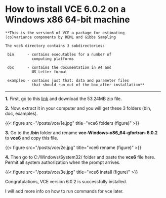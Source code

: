 # How to install VCE 6.0.2 on a Windows x86 64-bit machine



	**This is the version6 of VCE a package for estimating 
	(co)variance components by REML and Gibbs Sampling
	
	The vce6 directory contains 3 subdirectories:
	
	 bin      - contains executables for a number of
	            computing platforms
	            
	 doc      - contains the documentation in A4 and 
	            US Letter format
	            
	 examples - contains just that: data and parameter files 
	            that should run out of the box after installation**

	
---

**1.** First, go to this [link](https://www.openagrar.de/servlets/MCRFileNodeServlet/openagrar_derivate_00022208/vce.zip "this link") and download the 53.24MB zip file.


**2.** Now, extract it in your computer and you will get these 3 folders (bin, doc, examples).


{{< figure src="/posts/vce/1e.jpg" title="vce6 folders (figure)" >}}


**3.** Go to the **/bin** folder and rename **vce-Windows-x86_64-gfortran-6.0.2** to **vce6** and copy this file.



{{< figure src="/posts/vce/2e.jpg" title="vce6 rename (figure)" >}}



**4.** Then go to C:/Windows/System32/ folder and paste the **vce6** file here. Permit all system authorization when the prompt arrives.



{{< figure src="/posts/vce/3e.jpg" title="vce6 install (figure)" >}}



Congratulations, VCE version 6.0.2 is successfully installed.

I will add more info on how to run commands for vce later.
